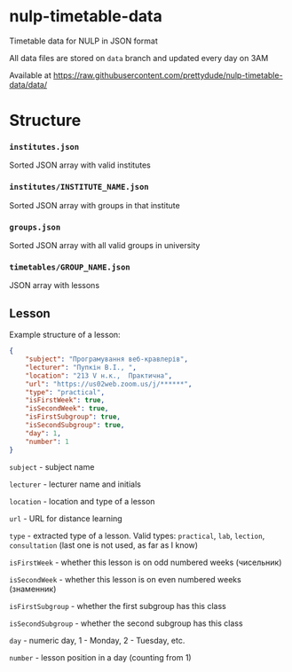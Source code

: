 # nulp-timetable-data
Timetable data for NULP in JSON format

All data files are stored on `data` branch and updated every day on 3AM

Available at https://raw.githubusercontent.com/prettydude/nulp-timetable-data/data/

# Structure
### `institutes.json`
Sorted JSON array with valid institutes

### `institutes/INSTITUTE_NAME.json`
Sorted JSON array with groups in that institute

### `groups.json`
Sorted JSON array with all valid groups in university

### `timetables/GROUP_NAME.json`
JSON array with lessons

## Lesson
Example structure of a lesson:
``` json
{
    "subject": "Програмування веб-кравлерів",
    "lecturer": "Пупкін В.І., ",
    "location": "213 V н.к.,  Практична",
    "url": "https://us02web.zoom.us/j/******",
    "type": "practical",
    "isFirstWeek": true,
    "isSecondWeek": true,
    "isFirstSubgroup": true,
    "isSecondSubgroup": true,
    "day": 1,
    "number": 1
}
```

`subject` - subject name

`lecturer` - lecturer name and initials

`location` - location and type of a lesson

`url` - URL for distance learning

`type` - extracted type of a lesson. Valid types: `practical`, `lab`, `lection`, `consultation` (last one is not used, as far as I know)

`isFirstWeek` - whether this lesson is on odd numbered weeks (чисельник)

`isSecondWeek` - whether this lesson is on even numbered weeks (знаменник)

`isFirstSubgroup` - whether the first subgroup has this class

`isSecondSubgroup` - whether the second subgroup has this class

`day` - numeric day, 1 - Monday, 2 - Tuesday, etc.

`number` - lesson position in a day (counting from 1)
